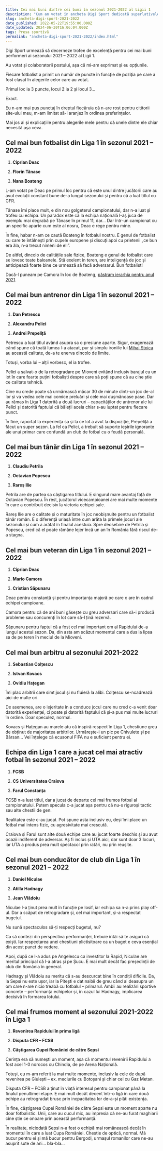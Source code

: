 ```yaml
---
title: Cei mai buni dintre cei buni în sezonul 2021-2022 al Ligii 1
description: "Cum am votat în ancheta Digi Sport dedicată superlativelor Ligii 1. Plus explicație pentru alegerile mele"
slug: ancheta-digi-sport-2021-2022
date_published: 2022-05-22T19:55:00.000Z
date_updated: 2024-06-30T16:06:04.000Z
tags: Presa sportivă
permalink: "ancheta-digi-sport-2021-2022/index.html"
---
```


Digi Sport urmează să decerneze trofee de excelență pentru cei mai buni performeri ai sezonului 2021 – 2022 al Ligii 1.

Au votat și colaboratorii postului, așa că mi-am exprimat și eu opțiunile.

Fiecare fotbalist a primit un număr de puncte în funcție de poziția pe care a fost clasat în alegerile celor care au votat.

Primul loc ia 3 puncte, locul 2 ia 2 și locul 3…

Exact.

Eu n-am mai pus punctaj în dreptul fiecăruia că n-are rost pentru cititorii site-ului meu, m-am limitat să-i aranjez în ordinea preferințelor.

Mai jos ai și explicațiile pentru alegerile mele pentru că unele dintre ele chiar necesită așa ceva.

## Cel mai bun fotbalist din Liga 1 în sezonul 2021 – 2022

1. **Ciprian Deac**

2. **Florin Tănase**

3. **Nana Boateng**

L-am votat pe Deac pe primul loc pentru că este unul dintre jucătorii care au avut evoluții constant bune de-a lungul sezonului și pentru că a luat titlul cu CFR.

Tănase îmi place mult, e din nou golgeterul campionatului, dar n-a luat și trofeu cu echipa. Un paradox este că la echipa națională l-aș juca de exemplu mai degrabă pe Tănase în primul 11, dar… Dar într-un campionat cu un specific aparte cum este al nosru, Deac e rege pentru mine.

În fine, habar n-am ce caută Boateng în fotbalul nostru. E genul de fotbalist cu care te întâlnești prin cupele europene și discuți apoi cu prietenii „ce bun era ăla, n-a trecut nimeni de el!”.

De altfel, dincolo de calitățile sale fizice, Boateng e genul de fotbalist care se lovesc toate baloanele. Stă exelent în teren, are inteligență de joc și anticipează foarte bine ce urmează să facă adversarul. Bun fotbalist!

Dacă-l puneam pe Camora în loc de Boateng, [păstram ierarhia pentru anul 2021](https://www.cameravar.ro/voturi-ancheta-digi-sport-202/).

## Cel mai bun antrenor din Liga 1 în sezonul 2021 – 2022

1. **Dan Petrescu**

2. **Alexandru Pelici**

3. **Andrei Prepeliță**

Petrescu a luat titlul având asupra sa o presiune aparte. Sigur, exagerează când spune că toată lumea l-a atacat, pur și simplu ironiile lui [Mihai Stoica](https://www.cmeravar.ro/mihai-stoica/) au această calitate, de-a te enerva dincolo de limite.

Totuși, vorba lui – alții vorbesc, el ia trofee.

Pelici a salvat-o de la retrogradare pe Mioveni evitând inclusiv barajul cu un lot în care foarte puțini fotbaliști despre care să poți spune că au cine știe ce calitate tehnică.

Cine nu crede poate să urmărească măcar 30 de minute dintr-un joc de-al lor și va vedea cele mai comice preluări și cele mai dușmănoase pase. Dar au rămas în Liga 1 datorită a două lucruri – capacităților de antrenor ale lui Pelici și datorită faptului că băieții aceia chiar s-au luptat pentru fiecare punct.

În fine, raportat la experiența sa și la ce lot a avut la dispoziție, Prepeliță a făcut un super sezon. La fel ca Pelici, a trebuit să suporte ieșirile ignorante ale unui primar care confundă un club de fotbal cu o feudă personală.

## Cel mai bun tânăr din Liga 1 în sezonul 2021 – 2022

1. **Claudiu Petrila**

2. **Octavian Popescu**

3. **Rareș Ilie**

Petrila are de partea sa câștigarea titlului. E singurul mare avantaj față de Octavian Popescu. În rest, jucătorul vicecampioanei are mai multe momente în care a contribuit decisiv la victoria echipei sale.

Rareș Ilie are o calitate și o maturitate în joc neobișnuite pentru un fotbalist tânăr român. E o diferență uriașă între cum arăta la primele jocuri ale sezonului și cum a arătat în finalul acestuia. Spre deosebire de Petrila și Popescu, cred că el poate rămâne lejer încă un an în România fără riscul de-a stagna.

## Cel mai bun veteran din Liga 1 în sezonul 2021 – 2022

1. **Ciprian Deac**

2. **Mario Camora**

3. **Cristian Săpunaru**

Deac pentru constanță și pentru importanța majoră pe care o are în cadrul echipei campioane.

Camora pentru că de ani buni găsește cu greu adversari care să-i producă probleme sau concurenți în lot care să-l țină rezervă.

Săpunaru pentru faptul că a fost cel mai important om al Rapidului de-a lungul acestui sezon. Da, din asta am scăzut momentul care a dus la lipsa sa de pe teren în meciul de la Mioveni.

## Cel mai bun arbitru al sezonului 2021-2022

1. **Sebastian Colțescu**

2. **Istvan Kovacs**

3. **Ovidiu Hațegan**

Îmi plac arbitrii care simt jocul și nu fluieră la alibi. Colțescu se-ncadrează aici de multe ori.

De asemenea, are o lejeritate în a conduce jocul care nu cred c-a venit doar datorită experienței, ci poate și datorită faptului că și-a pus mai multe lucruri în ordine. Doar speculez, normal.

Kovacs și Hațegan au marele atu că inspiră respect în Liga 1, chestiune greu de obținut de majoritatea arbitrilor. Urmărește-i un pic pe Chivulete și pe Bârsan… Vei înțelege că ecusonul FIFA nu e suficient pentru ei.

## Echipa din Liga 1 care a jucat cel mai atractiv fotbal în sezonul 2021 – 2022

1. **FCSB**

2. **CS Universitatea Craiova**

3. **Farul Constanța**

FCSB n-a luat titlul, dar a jucat de departe cel mai frumos fotbal al campionatului. Putem specula c-a jucat așa pentru că nu-s riguroși tactic sau alte chestii de gen.

Realitatea este c-au jucat. Pot spune asta inclusiv eu, deși îmi place un fotbal mai intens fizic, cu agresivitate mai crescută.

Craiova și Farul sunt alte două echipe care au jucat foarte deschis și au avut ocazii indiferent de adversar. Aș fi inclus și UTA aici, dar sunt doar 3 locuri, iar UTA a produs prea mult spectacol prin ratări, nu prin reușite.

## Cel mai bun conducător de club din Liga 1 în sezonul 2021 – 2022

1. **Daniel Niculae**

2. **Atilla Hadnagy**

3. **Jean Vlădoiu**

Niculae l-a ținut prea mult în funcție pe Iosif, iar echipa sa n-a prins play off-ul. Dar a scăpat de retrogradare și, cel mai important, și-a respectat bugetul.

Nu sună spectaculos să-ți respecți bugetul, nu?

Ca să contezi din perspectiva performanței, trebuie întâi să te asiguri că exiști. Iar respectarea unei chestiuni plictisitoare ca un buget e ceva esențial din acest punct de vedere.

Apoi, după ce l-a adus pe Angelescu ca investitor la Rapid, Niculae are meritul principal că l-a atras și pe Șucu. E mai mult decât fac președinții de club din România în general.

Hadnagy și Vlădoiu au meritu că s-au descurcat bine în condiții dificile. Da, la Sepsi nu este ușor, iar la Pitești e dat naibii de greu când ai deasupra un om care n-are nicio treabă cu fotbalul – primarul. Ambii au realizări sportive concrete – performanța echipelor și, în cazul lui Hadnagy, implicarea decisivă în formarea lotului.

## Cel mai frumos moment al sezonului 2021-2022 în Liga 1

1. **Revenirea Rapidului în prima ligă**

2. **Disputa CFR – FCSB**

3. **Câștigarea Cupei României de către Sepsi**

Cerința era să numești un moment, așa că momentul revenirii Rapidului a fost acel 1-0 norocos cu Chindia, de pe Arena Națională.

Totuși, eu m-am referit la mai multe momente, inclusiv la cele de după revenirea pe Giulești – ex. meciurile cu Botoșani și chiar cel cu Gaz Metan.

Disputa CFR – FCSB a ținut în viață interesul pentru campionat până la finalul penultimei etape. E mai mult decât decent într-o ligă în care două echipe au retrogradat brusc prin incpacitatea lor de-a-și plăti existența.

În fine, câștigarea Cupei României de către Sepsi este un moment aparte nu doar fotbalistic. Unii, care au cucul mic, au impresia că ne-au furat maghiarii cine știe ce onoare prin această performanță.

În realitate, niciodată Sepsi n-a fost o echipă mai românească decât în momentul în care a luat Cupa României. Chestie de optică, normal. Mă bucur pentru ei și mă bucur pentru Bergodi, urmașul romanilor care ne-au asuprit sute de ani… bla-bla...
